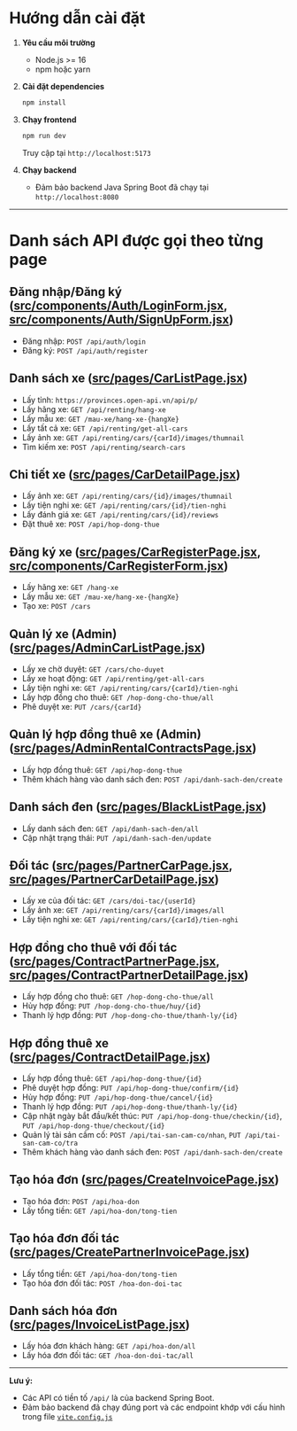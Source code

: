 # Hướng dẫn cài đặt

1. **Yêu cầu môi trường**

    - Node.js >= 16
    - npm hoặc yarn

2. **Cài đặt dependencies**

    ```sh
    npm install
    ```

3. **Chạy frontend**

    ```sh
    npm run dev
    ```

    Truy cập tại `http://localhost:5173`

4. **Chạy backend**
    - Đảm bảo backend Java Spring Boot đã chạy tại `http://localhost:8080`

---

# Danh sách API được gọi theo từng page

## Đăng nhập/Đăng ký ([src/components/Auth/LoginForm.jsx](src/components/Auth/LoginForm.jsx), [src/components/Auth/SignUpForm.jsx](src/components/Auth/SignUpForm.jsx))

-   Đăng nhập: `POST /api/auth/login`
-   Đăng ký: `POST /api/auth/register`

## Danh sách xe ([src/pages/CarListPage.jsx](src/pages/CarListPage.jsx))

-   Lấy tỉnh: `https://provinces.open-api.vn/api/p/`
-   Lấy hãng xe: `GET /api/renting/hang-xe`
-   Lấy mẫu xe: `GET /mau-xe/hang-xe-{hangXe}`
-   Lấy tất cả xe: `GET /api/renting/get-all-cars`
-   Lấy ảnh xe: `GET /api/renting/cars/{carId}/images/thumnail`
-   Tìm kiếm xe: `POST /api/renting/search-cars`

## Chi tiết xe ([src/pages/CarDetailPage.jsx](src/pages/CarDetailPage.jsx))

-   Lấy ảnh xe: `GET /api/renting/cars/{id}/images/thumnail`
-   Lấy tiện nghi xe: `GET /api/renting/cars/{id}/tien-nghi`
-   Lấy đánh giá xe: `GET /api/renting/cars/{id}/reviews`
-   Đặt thuê xe: `POST /api/hop-dong-thue`

## Đăng ký xe ([src/pages/CarRegisterPage.jsx](src/pages/CarRegisterPage.jsx), [src/components/CarRegisterForm.jsx](src/components/CarRegisterForm.jsx))

-   Lấy hãng xe: `GET /hang-xe`
-   Lấy mẫu xe: `GET /mau-xe/hang-xe-{hangXe}`
-   Tạo xe: `POST /cars`

## Quản lý xe (Admin) ([src/pages/AdminCarListPage.jsx](src/pages/AdminCarListPage.jsx))

-   Lấy xe chờ duyệt: `GET /cars/cho-duyet`
-   Lấy xe hoạt động: `GET /api/renting/get-all-cars`
-   Lấy tiện nghi xe: `GET /api/renting/cars/{carId}/tien-nghi`
-   Lấy hợp đồng cho thuê: `GET /hop-dong-cho-thue/all`
-   Phê duyệt xe: `PUT /cars/{carId}`

## Quản lý hợp đồng thuê xe (Admin) ([src/pages/AdminRentalContractsPage.jsx](src/pages/AdminRentalContractsPage.jsx))

-   Lấy hợp đồng thuê: `GET /api/hop-dong-thue`
-   Thêm khách hàng vào danh sách đen: `POST /api/danh-sach-den/create`

## Danh sách đen ([src/pages/BlackListPage.jsx](src/pages/BlackListPage.jsx))

-   Lấy danh sách đen: `GET /api/danh-sach-den/all`
-   Cập nhật trạng thái: `PUT /api/danh-sach-den/update`

## Đối tác ([src/pages/PartnerCarPage.jsx](src/pages/PartnerCarPage.jsx), [src/pages/PartnerCarDetailPage.jsx](src/pages/PartnerCarDetailPage.jsx))

-   Lấy xe của đối tác: `GET /cars/doi-tac/{userId}`
-   Lấy ảnh xe: `GET /api/renting/cars/{carId}/images/all`
-   Lấy tiện nghi xe: `GET /api/renting/cars/{carId}/tien-nghi`

## Hợp đồng cho thuê với đối tác ([src/pages/ContractPartnerPage.jsx](src/pages/ContractPartnerPage.jsx), [src/pages/ContractPartnerDetailPage.jsx](src/pages/ContractPartnerDetailPage.jsx))

-   Lấy hợp đồng cho thuê: `GET /hop-dong-cho-thue/all`
-   Hủy hợp đồng: `PUT /hop-dong-cho-thue/huy/{id}`
-   Thanh lý hợp đồng: `PUT /hop-dong-cho-thue/thanh-ly/{id}`

## Hợp đồng thuê xe ([src/pages/ContractDetailPage.jsx](src/pages/ContractDetailPage.jsx))

-   Lấy hợp đồng thuê: `GET /api/hop-dong-thue/{id}`
-   Phê duyệt hợp đồng: `PUT /api/hop-dong-thue/confirm/{id}`
-   Hủy hợp đồng: `PUT /api/hop-dong-thue/cancel/{id}`
-   Thanh lý hợp đồng: `PUT /api/hop-dong-thue/thanh-ly/{id}`
-   Cập nhật ngày bắt đầu/kết thúc: `PUT /api/hop-dong-thue/checkin/{id}`, `PUT /api/hop-dong-thue/checkout/{id}`
-   Quản lý tài sản cầm cố: `POST /api/tai-san-cam-co/nhan`, `PUT /api/tai-san-cam-co/tra`
-   Thêm khách hàng vào danh sách đen: `POST /api/danh-sach-den/create`

## Tạo hóa đơn ([src/pages/CreateInvoicePage.jsx](src/pages/CreateInvoicePage.jsx))

-   Tạo hóa đơn: `POST /api/hoa-don`
-   Lấy tổng tiền: `GET /api/hoa-don/tong-tien`

## Tạo hóa đơn đối tác ([src/pages/CreatePartnerInvoicePage.jsx](src/pages/CreatePartnerInvoicePage.jsx))

-   Lấy tổng tiền: `GET /api/hoa-don/tong-tien`
-   Tạo hóa đơn đối tác: `POST /hoa-don-doi-tac`

## Danh sách hóa đơn ([src/pages/InvoiceListPage.jsx](src/pages/InvoiceListPage.jsx))

-   Lấy hóa đơn khách hàng: `GET /api/hoa-don/all`
-   Lấy hóa đơn đối tác: `GET /hoa-don-doi-tac/all`

---

**Lưu ý:**

-   Các API có tiền tố `/api/` là của backend Spring Boot.
-   Đảm bảo backend đã chạy đúng port và các endpoint khớp với cấu hình trong file [`vite.config.js`](vite.config.js)
